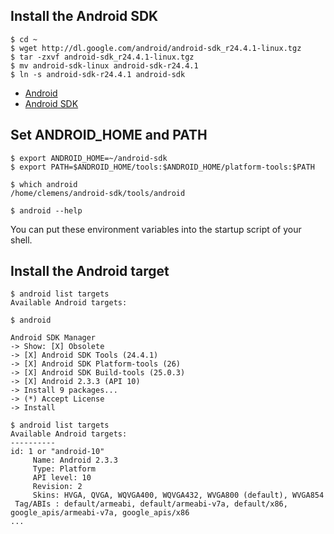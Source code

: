 ## Install the Android SDK

```
$ cd ~
$ wget http://dl.google.com/android/android-sdk_r24.4.1-linux.tgz
$ tar -zxvf android-sdk_r24.4.1-linux.tgz
$ mv android-sdk-linux android-sdk-r24.4.1
$ ln -s android-sdk-r24.4.1 android-sdk
```

* [Android](http://www.android.com/)
* [Android SDK](https://developer.android.com/sdk/)

## Set ANDROID_HOME and PATH

```
$ export ANDROID_HOME=~/android-sdk
$ export PATH=$ANDROID_HOME/tools:$ANDROID_HOME/platform-tools:$PATH

$ which android
/home/clemens/android-sdk/tools/android

$ android --help
```

You can put these environment variables into the startup script of your shell.

## Install the Android target

```
$ android list targets
Available Android targets:

$ android

Android SDK Manager
-> Show: [X] Obsolete
-> [X] Android SDK Tools (24.4.1)
-> [X] Android SDK Platform-tools (26)
-> [X] Android SDK Build-tools (25.0.3)
-> [X] Android 2.3.3 (API 10)
-> Install 9 packages...
-> (*) Accept License
-> Install

$ android list targets
Available Android targets:
----------
id: 1 or "android-10"
     Name: Android 2.3.3
     Type: Platform
     API level: 10
     Revision: 2
     Skins: HVGA, QVGA, WQVGA400, WQVGA432, WVGA800 (default), WVGA854
 Tag/ABIs : default/armeabi, default/armeabi-v7a, default/x86, google_apis/armeabi-v7a, google_apis/x86
...
```

